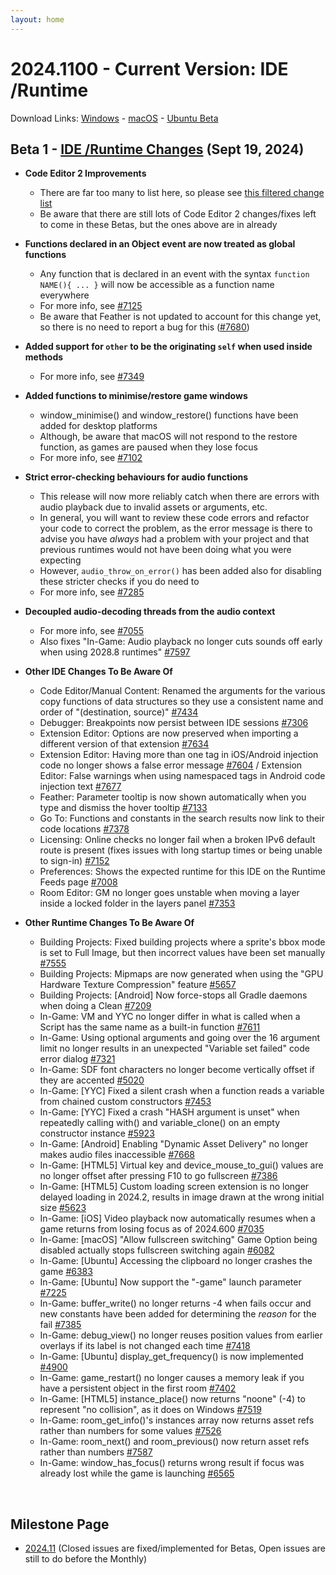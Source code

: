 ```yaml
---
layout: home
---
```

# 2024.1100 - Current Version: IDE /Runtime 

Download Links: [Windows](https://gms.yoyogames.com/GameMaker-Installer-2024.1100.0..exe) - [macOS](https://gms.yoyogames.com/GameMaker-2024.1100.0..pkg) - [Ubuntu Beta](https://gms.yoyogames.com/GameMaker-Beta-2024.1100.0..deb)

## Beta 1 - [IDE /Runtime  Changes](https://github.com/YoYoGames/GameMaker-Bugs/issues?q=is%3Aissue+is%3Aclosed+milestone%3A2024.11+closed%3A<2024-09-19)  (Sept 19, 2024)

- **Code Editor 2 Improvements**
    - There are far too many to list here, so please see [this filtered change list](https://github.com/YoYoGames/GameMaker-Bugs/issues?q=is%3Aissue+is%3Aclosed+milestone%3A2024.11+closed%3A<2024-09-19+"Code+Editor+2")
    - Be aware that there are still lots of Code Editor 2 changes/fixes left to come in these Betas, but the ones above are in already 

- **Functions declared in an Object event are now treated as global functions**
    - Any function that is declared in an event with the syntax `function NAME(){ ... }` will now be accessible as a function name everywhere
    - For more info, see [#7125](https://github.com/YoYoGames/GameMaker-Bugs/issues/7125)
    - Be aware that Feather is not updated to account for this change yet, so there is no need to report a bug for this ([#7680](https://github.com/YoYoGames/GameMaker-Bugs/issues/7680))

- **Added support for `other` to be the originating `self` when used inside methods**
    - For more info, see [#7349](https://github.com/YoYoGames/GameMaker-Bugs/issues/7349)

- **Added functions to minimise/restore game windows**
    - window_minimise() and window_restore() functions have been added for desktop platforms
    - Although, be aware that macOS will not respond to the restore function, as games are paused when they lose focus
    - For more info, see [#7102](https://github.com/YoYoGames/GameMaker-Bugs/issues/7102)

- **Strict error-checking behaviours for audio functions**
    - This release will now more reliably catch when there are errors with audio playback due to invalid assets or arguments, etc.
    - In general, you will want to review these code errors and refactor your code to correct the problem, as the error message is there to advise you have _always_ had a problem with your project and that previous runtimes would not have been doing what you were expecting
    - However, `audio_throw_on_error()` has been added also for disabling these stricter checks if you do need to
    - For more info, see [#7285](https://github.com/YoYoGames/GameMaker-Bugs/issues/7285)

- **Decoupled audio-decoding threads from the audio context**
    - For more info, see [#7055](https://github.com/YoYoGames/GameMaker-Bugs/issues/7055)
    - Also fixes "In-Game: Audio playback no longer cuts sounds off early when using 2028.8 runtimes" [#7597](https://github.com/YoYoGames/GameMaker-Bugs/issues/7597)

- **Other IDE Changes To Be Aware Of**
    - Code Editor/Manual Content: Renamed the arguments for the various copy functions of data structures so they use a consistent name and order of "(destination, source)" [#7434](https://github.com/YoYoGames/GameMaker-Bugs/issues/7434)
    - Debugger: Breakpoints now persist between IDE sessions [#7306](https://github.com/YoYoGames/GameMaker-Bugs/issues/7306)
    - Extension Editor: Options are now preserved when importing a different version of that extension [#7634](https://github.com/YoYoGames/GameMaker-Bugs/issues/7634)
    - Extension Editor: Having more than one tag in iOS/Android injection code no longer shows a false error message [#7604](https://github.com/YoYoGames/GameMaker-Bugs/issues/7604) / Extension Editor: False warnings when using namespaced tags in Android code injection text [#7677](https://github.com/YoYoGames/GameMaker-Bugs/issues/7677)
    - Feather: Parameter tooltip is now shown automatically when you type and dismiss the hover tooltip [#7133](https://github.com/YoYoGames/GameMaker-Bugs/issues/7133)
    - Go To: Functions and constants in the search results now link to their code locations [#7378](https://github.com/YoYoGames/GameMaker-Bugs/issues/7378)
    - Licensing: Online checks no longer fail when a broken IPv6 default route is present (fixes issues with long startup times or being unable to sign-in) [#7152](https://github.com/YoYoGames/GameMaker-Bugs/issues/7152)
    - Preferences: Shows the expected runtime for this IDE on the Runtime Feeds page [#7008](https://github.com/YoYoGames/GameMaker-Bugs/issues/7008)
    - Room Editor: GM no longer goes unstable when moving a layer inside a locked folder in the layers panel [#7353](https://github.com/YoYoGames/GameMaker-Bugs/issues/7353)

- **Other Runtime Changes To Be Aware Of**
    - Building Projects: Fixed building projects where a sprite's bbox mode is set to Full Image, but then incorrect values have been set manually [#7555](https://github.com/YoYoGames/GameMaker-Bugs/issues/7555)
    - Building Projects: Mipmaps are now generated when using the "GPU Hardware Texture Compression" feature [#5657](https://github.com/YoYoGames/GameMaker-Bugs/issues/5657)
    - Building Projects: [Android] Now force-stops all Gradle daemons when doing a Clean [#7209](https://github.com/YoYoGames/GameMaker-Bugs/issues/7209)
    - In-Game: VM and YYC no longer differ in what is called when a Script has the same name as a built-in function [#7611](https://github.com/YoYoGames/GameMaker-Bugs/issues/7611)
    - In-Game: Using optional arguments and going over the 16 argument limit no longer results in an unexpected "Variable set failed" code error dialog [#7321](https://github.com/YoYoGames/GameMaker-Bugs/issues/7321)
    - In-Game: SDF font characters no longer become vertically offset if they are accented [#5020](https://github.com/YoYoGames/GameMaker-Bugs/issues/5020)
    - In-Game: [YYC] Fixed a silent crash when a function reads a variable from chained custom constructors [#7453](https://github.com/YoYoGames/GameMaker-Bugs/issues/7453)
    - In-Game: [YYC] Fixed a crash "HASH argument is unset" when repeatedly calling with() and variable_clone() on an empty constructor instance [#5923](https://github.com/YoYoGames/GameMaker-Bugs/issues/5923)
    - In-Game: [Android] Enabling "Dynamic Asset Delivery" no longer makes audio files inaccessible [#7668](https://github.com/YoYoGames/GameMaker-Bugs/issues/7668)
    - In-Game: [HTML5] Virtual key and device_mouse_to_gui() values are no longer offset after pressing F10 to go fullscreen [#7386](https://github.com/YoYoGames/GameMaker-Bugs/issues/#7386)
    - In-Game: [HTML5] Custom loading screen extension is no longer delayed loading in 2024.2, results in image drawn at the wrong initial size [#5623](https://github.com/YoYoGames/GameMaker-Bugs/issues/5623)
    - In-Game: [iOS] Video playback now automatically resumes when a game returns from losing focus as of 2024.600 [#7035](https://github.com/YoYoGames/GameMaker-Bugs/issues/7035)
    - In-Game: [macOS] "Allow fullscreen switching" Game Option being disabled actually stops fullscreen switching again [#6082](https://github.com/YoYoGames/GameMaker-Bugs/issues/6082)
    - In-Game: [Ubuntu] Accessing the clipboard no longer crashes the game [#6383](https://github.com/YoYoGames/GameMaker-Bugs/issues/6383)
    - In-Game: [Ubuntu] Now support the "-game" launch parameter [#7225](https://github.com/YoYoGames/GameMaker-Bugs/issues/7225)
    - In-Game: buffer_write() no longer returns -4 when fails occur and new constants have been added for determining the _reason_ for the fail [#7385](https://github.com/YoYoGames/GameMaker-Bugs/issues/7385)
    - In-Game: debug_view() no longer reuses position values from earlier overlays if its label is not changed each time [#7418](https://github.com/YoYoGames/GameMaker-Bugs/issues/7418)
    - In-Game: [Ubuntu] display_get_frequency() is now implemented [#4900](https://github.com/YoYoGames/GameMaker-Bugs/issues/4900)
    - In-Game: game_restart() no longer causes a memory leak if you have a persistent object in the first room [#7402](https://github.com/YoYoGames/GameMaker-Bugs/issues/7402)
    - In-Game: [HTML5] instance_place() now returns "noone" (-4) to represent "no collision", as it does on Windows [#7519](https://github.com/YoYoGames/GameMaker-Bugs/issues/7519)
    - In-Game: room_get_info()'s instances array now returns asset refs rather than numbers for some values [#7526](https://github.com/YoYoGames/GameMaker-Bugs/issues/7526)
    - In-Game: room_next() and room_previous() now return asset refs rather than numbers [#7587](https://github.com/YoYoGames/GameMaker-Bugs/issues/7587)
    - In-Game: window_has_focus() returns wrong result if focus was already lost while the game is launching [#6565](https://github.com/YoYoGames/GameMaker-Bugs/issues/6565)

<br>

## Milestone Page
 
- [2024.11](https://github.com/YoYoGames/GameMaker-Bugs/milestone/13?closed=1) (Closed issues are fixed/implemented for Betas, Open issues are still to do before the Monthly)

<br>

